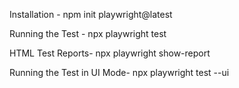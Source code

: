 Installation - npm init playwright@latest

Running the Test - npx playwright test

HTML Test Reports- npx playwright show-report

Running the Test in UI Mode- npx playwright test --ui
